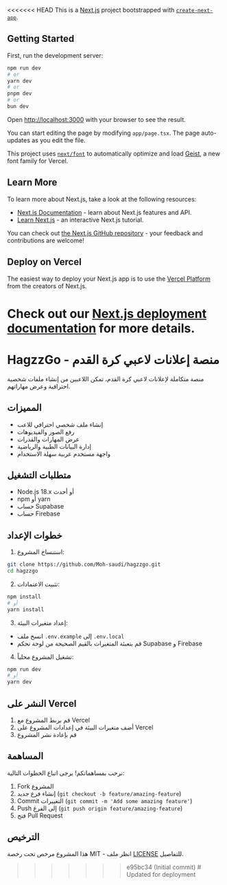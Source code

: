 <<<<<<< HEAD
This is a [Next.js](https://nextjs.org) project bootstrapped with [`create-next-app`](https://nextjs.org/docs/app/api-reference/cli/create-next-app).

## Getting Started

First, run the development server:

```bash
npm run dev
# or
yarn dev
# or
pnpm dev
# or
bun dev
```

Open [http://localhost:3000](http://localhost:3000) with your browser to see the result.

You can start editing the page by modifying `app/page.tsx`. The page auto-updates as you edit the file.

This project uses [`next/font`](https://nextjs.org/docs/app/building-your-application/optimizing/fonts) to automatically optimize and load [Geist](https://vercel.com/font), a new font family for Vercel.

## Learn More

To learn more about Next.js, take a look at the following resources:

- [Next.js Documentation](https://nextjs.org/docs) - learn about Next.js features and API.
- [Learn Next.js](https://nextjs.org/learn) - an interactive Next.js tutorial.

You can check out [the Next.js GitHub repository](https://github.com/vercel/next.js) - your feedback and contributions are welcome!

## Deploy on Vercel

The easiest way to deploy your Next.js app is to use the [Vercel Platform](https://vercel.com/new?utm_medium=default-template&filter=next.js&utm_source=create-next-app&utm_campaign=create-next-app-readme) from the creators of Next.js.

Check out our [Next.js deployment documentation](https://nextjs.org/docs/app/building-your-application/deploying) for more details.
=======
# HagzzGo - منصة إعلانات لاعبي كرة القدم

منصة متكاملة لإعلانات لاعبي كرة القدم، تمكن اللاعبين من إنشاء ملفات شخصية احترافية وعرض مهاراتهم.

## المميزات

- إنشاء ملف شخصي احترافي للاعب
- رفع الصور والفيديوهات
- عرض المهارات والقدرات
- إدارة البيانات الطبية والرياضية
- واجهة مستخدم عربية سهلة الاستخدام

## متطلبات التشغيل

- Node.js 18.x أو أحدث
- npm أو yarn
- حساب Supabase
- حساب Firebase

## خطوات الإعداد

1. استنساخ المشروع:
```bash
git clone https://github.com/Moh-saudi/hagzzgo.git
cd hagzzgo
```

2. تثبيت الاعتمادات:
```bash
npm install
# أو
yarn install
```

3. إعداد متغيرات البيئة:
- انسخ ملف `.env.example` إلى `.env.local`
- قم بتعبئة المتغيرات بالقيم الصحيحة من لوحة تحكم Supabase و Firebase

4. تشغيل المشروع محلياً:
```bash
npm run dev
# أو
yarn dev
```

## النشر على Vercel

1. قم بربط المشروع مع Vercel
2. أضف متغيرات البيئة في إعدادات المشروع على Vercel
3. قم بإعادة نشر المشروع

## المساهمة

نرحب بمساهماتكم! يرجى اتباع الخطوات التالية:
1. Fork المشروع
2. إنشاء فرع جديد (`git checkout -b feature/amazing-feature`)
3. Commit التغييرات (`git commit -m 'Add some amazing feature'`)
4. Push إلى الفرع (`git push origin feature/amazing-feature`)
5. فتح Pull Request

## الترخيص

هذا المشروع مرخص تحت رخصة MIT - انظر ملف [LICENSE](LICENSE) للتفاصيل.
>>>>>>> e95bc34 (Initial commit)
#   U p d a t e d   f o r   d e p l o y m e n t  
 